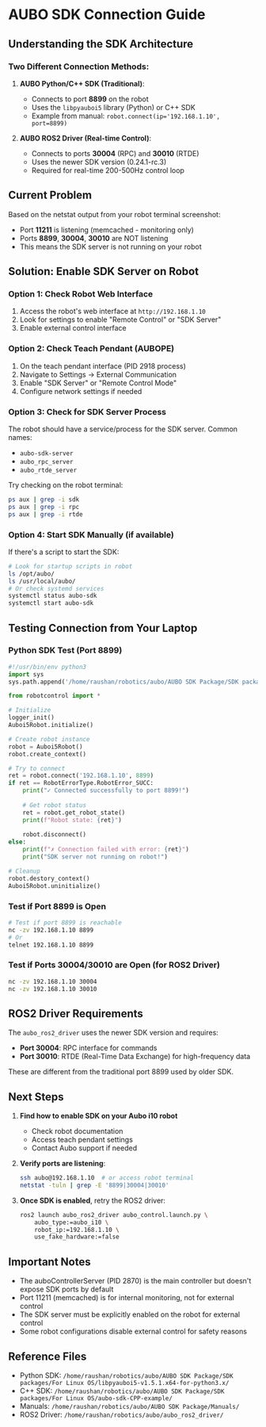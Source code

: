 # AUBO SDK Connection Guide

## Understanding the SDK Architecture

### Two Different Connection Methods:

1. **AUBO Python/C++ SDK (Traditional)**: 
   - Connects to port **8899** on the robot
   - Uses the `libpyauboi5` library (Python) or C++ SDK
   - Example from manual: `robot.connect(ip='192.168.1.10', port=8899)`

2. **AUBO ROS2 Driver (Real-time Control)**:
   - Connects to ports **30004** (RPC) and **30010** (RTDE)
   - Uses the newer SDK version (0.24.1-rc.3)
   - Required for real-time 200-500Hz control loop

## Current Problem

Based on the netstat output from your robot terminal screenshot:
- Port **11211** is listening (memcached - monitoring only)
- Ports **8899**, **30004**, **30010** are NOT listening
- This means the SDK server is not running on your robot

## Solution: Enable SDK Server on Robot

### Option 1: Check Robot Web Interface
1. Access the robot's web interface at `http://192.168.1.10`
2. Look for settings to enable "Remote Control" or "SDK Server"
3. Enable external control interface

### Option 2: Check Teach Pendant (AUBOPE)
1. On the teach pendant interface (PID 2918 process)
2. Navigate to Settings → External Communication
3. Enable "SDK Server" or "Remote Control Mode"
4. Configure network settings if needed

### Option 3: Check for SDK Server Process
The robot should have a service/process for the SDK server. Common names:
- `aubo-sdk-server`
- `aubo_rpc_server`
- `aubo_rtde_server`

Try checking on the robot terminal:
```bash
ps aux | grep -i sdk
ps aux | grep -i rpc
ps aux | grep -i rtde
```

### Option 4: Start SDK Manually (if available)
If there's a script to start the SDK:
```bash
# Look for startup scripts in robot
ls /opt/aubo/
ls /usr/local/aubo/
# Or check systemd services
systemctl status aubo-sdk
systemctl start aubo-sdk
```

## Testing Connection from Your Laptop

### Python SDK Test (Port 8899)
```python
#!/usr/bin/env python3
import sys
sys.path.append('/home/raushan/robotics/aubo/AUBO SDK Package/SDK packages/For Linux OS/libpyauboi5-v1.5.1.x64-for-python3.x/python3.x')

from robotcontrol import *

# Initialize
logger_init()
Auboi5Robot.initialize()

# Create robot instance
robot = Auboi5Robot()
robot.create_context()

# Try to connect
ret = robot.connect('192.168.1.10', 8899)
if ret == RobotErrorType.RobotError_SUCC:
    print("✓ Connected successfully to port 8899!")
    
    # Get robot status
    ret = robot.get_robot_state()
    print(f"Robot state: {ret}")
    
    robot.disconnect()
else:
    print(f"✗ Connection failed with error: {ret}")
    print("SDK server not running on robot!")

# Cleanup
robot.destory_context()
Auboi5Robot.uninitialize()
```

### Test if Port 8899 is Open
```bash
# Test if port 8899 is reachable
nc -zv 192.168.1.10 8899
# Or
telnet 192.168.1.10 8899
```

### Test if Ports 30004/30010 are Open (for ROS2 Driver)
```bash
nc -zv 192.168.1.10 30004
nc -zv 192.168.1.10 30010
```

## ROS2 Driver Requirements

The `aubo_ros2_driver` uses the newer SDK version and requires:
- **Port 30004**: RPC interface for commands
- **Port 30010**: RTDE (Real-Time Data Exchange) for high-frequency data

These are different from the traditional port 8899 used by older SDK.

## Next Steps

1. **Find how to enable SDK on your Aubo i10 robot**
   - Check robot documentation
   - Access teach pendant settings
   - Contact Aubo support if needed

2. **Verify ports are listening**:
   ```bash
   ssh aubo@192.168.1.10  # or access robot terminal
   netstat -tuln | grep -E '8899|30004|30010'
   ```

3. **Once SDK is enabled**, retry the ROS2 driver:
   ```bash
   ros2 launch aubo_ros2_driver aubo_control.launch.py \
       aubo_type:=aubo_i10 \
       robot_ip:=192.168.1.10 \
       use_fake_hardware:=false
   ```

## Important Notes

- The auboControllerServer (PID 2870) is the main controller but doesn't expose SDK ports by default
- Port 11211 (memcached) is for internal monitoring, not for external control
- The SDK server must be explicitly enabled on the robot for external control
- Some robot configurations disable external control for safety reasons

## Reference Files

- Python SDK: `/home/raushan/robotics/aubo/AUBO SDK Package/SDK packages/For Linux OS/libpyauboi5-v1.5.1.x64-for-python3.x/`
- C++ SDK: `/home/raushan/robotics/aubo/AUBO SDK Package/SDK packages/For Linux OS/aubo-sdk-CPP-example/`
- Manuals: `/home/raushan/robotics/aubo/AUBO SDK Package/Manuals/`
- ROS2 Driver: `/home/raushan/robotics/aubo/aubo_ros2_driver/`
